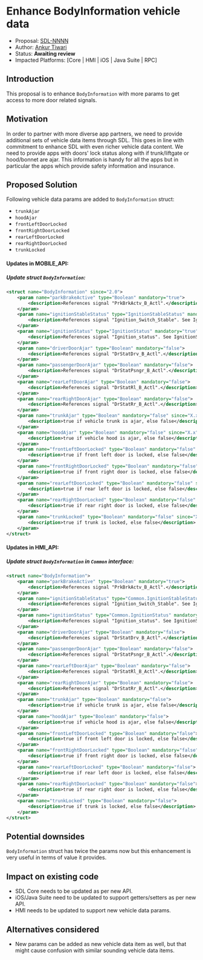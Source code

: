 # Enhance BodyInformation vehicle data

* Proposal: [SDL-NNNN](NNNN-Enhance-BodyInformation-vehicle-data.md)
* Author: [Ankur Tiwari](https://github.com/atiwari9)
* Status: **Awaiting review**
* Impacted Platforms: [Core | HMI | iOS | Java Suite | RPC]

## Introduction

This proposal is to enhance `BodyInformation` with more params to get access to more door related signals.

## Motivation

In order to partner with more diverse app partners, we need to provide additional sets of vehicle data items through SDL. This goes in line with commitment to enhance SDL with even richer vehicle data content. We need to provide apps with doors' lock status along with if trunk/liftgate or hood/bonnet are ajar. This information is handy for all the apps but in particular the apps which provide safety information and insurance.

## Proposed Solution 

Following vehicle data params are added to `BodyInformation` struct:
* `trunkAjar`
* `hoodAjar`
* `frontLeftDoorLocked`
* `frontRightDoorLocked`
* `rearLeftDoorLocked`
* `rearRightDoorLocked`
* `trunkLocked`

#### Updates in MOBILE_API:

##### Update struct `BodyInformation`:

```xml	
<struct name="BodyInformation" since="2.0">
	<param name="parkBrakeActive" type="Boolean" mandatory="true">
		<description>References signal "PrkBrkActv_B_Actl".</description>
	</param>
	<param name="ignitionStableStatus" type="IgnitionStableStatus" mandatory="true">
		<description>References signal "Ignition_Switch_Stable". See IgnitionStableStatus.</description>
	</param>
	<param name="ignitionStatus" type="IgnitionStatus" mandatory="true">
		<description>References signal "Ignition_status". See IgnitionStatus.</description>
	</param>
	<param name="driverDoorAjar" type="Boolean" mandatory="false">
		<description>References signal "DrStatDrv_B_Actl".</description>
	</param>
	<param name="passengerDoorAjar" type="Boolean" mandatory="false">
		<description>References signal "DrStatPsngr_B_Actl".</description>
	</param>
	<param name="rearLeftDoorAjar" type="Boolean" mandatory="false">
		<description>References signal "DrStatRl_B_Actl".</description>
	</param>
	<param name="rearRightDoorAjar" type="Boolean" mandatory="false">
		<description>References signal "DrStatRr_B_Actl".</description>
	</param>
	<param name="trunkAjar" type="Boolean" mandatory="false" since="X.x">
		<description>true if vehicle trunk is ajar, else false</description>
	</param>
	<param name="hoodAjar" type="Boolean" mandatory="false" since="X.x">
		<description>true if vehicle hood is ajar, else false</description>
	</param>
	<param name="frontLeftDoorLocked" type="Boolean" mandatory="false" since="X.x">
		<description>true if front left door is locked, else false</description>
	</param>
	<param name="frontRightDoorLocked" type="Boolean" mandatory="false" since="X.x">
		<description>true if front right door is locked, else false</description>
	</param>
	<param name="rearLeftDoorLocked" type="Boolean" mandatory="false" since="X.x">
		<description>true if rear left door is locked, else false</description>
	</param>
	<param name="rearRightDoorLocked" type="Boolean" mandatory="false" since="X.x">
		<description>true if rear right door is locked, else false</description>
	</param>
	<param name="trunkLocked" type="Boolean" mandatory="false" since="X.x">
		<description>true if trunk is locked, else false</description>
	</param>			
</struct>
```
#### Updates in HMI_API:

##### Update struct `BodyInformation` in `Common` interface:

```xml	
<struct name="BodyInformation">
	<param name="parkBrakeActive" type="Boolean" mandatory="true">
		<description>References signal "PrkBrkActv_B_Actl".</description>
	</param>
	<param name="ignitionStableStatus" type="Common.IgnitionStableStatus" mandatory="true">
		<description>References signal "Ignition_Switch_Stable". See IgnitionStableStatus.</description>
	</param>
	<param name="ignitionStatus" type="Common.IgnitionStatus" mandatory="true">
		<description>References signal "Ignition_status". See IgnitionStatus.</description>
	</param>
	<param name="driverDoorAjar" type="Boolean" mandatory="false">
		<description>References signal "DrStatDrv_B_Actl".</description>
	</param>
	<param name="passengerDoorAjar" type="Boolean" mandatory="false">
		<description>References signal "DrStatPsngr_B_Actl".</description>
	</param>
	<param name="rearLeftDoorAjar" type="Boolean" mandatory="false">
		<description>References signal "DrStatRl_B_Actl".</description>
	</param>
	<param name="rearRightDoorAjar" type="Boolean" mandatory="false">
		<description>References signal "DrStatRr_B_Actl".</description>
	</param>
	<param name="trunkAjar" type="Boolean" mandatory="false">
		<description>true if vehicle trunk is ajar, else false</description>
	</param>
	<param name="hoodAjar" type="Boolean" mandatory="false">
		<description>true if vehicle hood is ajar, else false</description>
	</param>
	<param name="frontLeftDoorLocked" type="Boolean" mandatory="false">
		<description>true if front left door is locked, else false</description>
	</param>
	<param name="frontRightDoorLocked" type="Boolean" mandatory="false">
		<description>true if front right door is locked, else false</description>
	</param>
	<param name="rearLeftDoorLocked" type="Boolean" mandatory="false">
		<description>true if rear left door is locked, else false</description>
	</param>
	<param name="rearRightDoorLocked" type="Boolean" mandatory="false">
		<description>true if rear right door is locked, else false</description>
	</param>
	<param name="trunkLocked" type="Boolean" mandatory="false">
		<description>true if trunk is locked, else false</description>
	</param>			
</struct>
```

## Potential downsides

`BodyInformation` struct has twice the params now but this enhancement is very useful in terms of value it provides.

## Impact on existing code

* SDL Core needs to be updated as per new API.
* iOS/Java Suite need to be updated to support getters/setters as per new API.
* HMI needs to be updated to support new vehicle data params.

## Alternatives considered

* New params can be added as new vehicle data item as well, but that might cause confusion with similar sounding vehicle data items.
